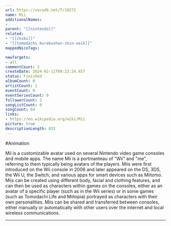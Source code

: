 ```yaml
---
url: https://vocadb.net/T/10272
name: Mii
additionalNames: 
- 
parent: "[[nintendo]]"
related:
- "[[chibi]]"
- "[[tomodachi-korekushon-shin-seik]]"
mappedNicoTags:

newTargets:
- all
commentCount: 2
createDate: 2024-02-11T09:23:24.457
status: Finished
albumCount: 0
artistCount: 1
eventCount: 0
eventSeriesCount: 0
followerCount: 3
songListCount: 0
songCount: 64
links: 
- https://en.wikipedia.org/wiki/Mii
picture: true
descriptionLength: 832
---
```


#Animation

Mii is a customizable avatar used on several Nintendo video game consoles and mobile apps. The name Mii is a portmanteau of "Wii" and "me", referring to them typically being avatars of the players. Miis were first introduced on the Wii console in 2006 and later appeared on the DS, 3DS, the Wii U, the Switch, and various apps for smart devices such as Miitomo. Miis can be created using different body, facial and clothing features, and can then be used as characters within games on the consoles, either as an avatar of a specific player (such as in the Wii series) or in some games (such as Tomodachi Life and Miitopia) portrayed as characters with their own personalities. Miis can be shared and transferred between consoles, either manually or automatically with other users over the internet and local wireless communications.

---

